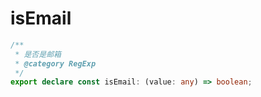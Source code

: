 # isEmail
```ts
/**
 * 是否是邮箱
 * @category RegExp
 */
export declare const isEmail: (value: any) => boolean;

```
